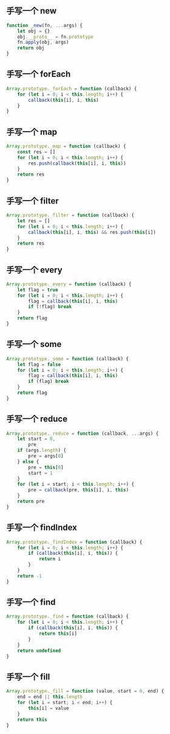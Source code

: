 ## 手写一个 new

```javascript
function _new(fn, ...args) {
	let obj = {}
	obj.__proto__ = fn.prototype
	fn.apply(obj, args)
	return obj
}
```

## 手写一个 forEach

```javascript
Array.prototype._forEach = function (callback) {
	for (let i = 0; i < this.length; i++) {
		callback(this[i], i, this)
	}
}
```

## 手写一个 map

```javascript
Array.prototype._map = function (callback) {
	const res = []
	for (let i = 0; i < this.length; i++) {
		res.push(callback(this[i], i, this))
	}
	return res
}
```

## 手写一个 filter

```javascript
Array.prototype._filter = function (callback) {
	let res = []
	for (let i = 0; i < this.length; i++) {
		callback(this[i], i, this) && res.push(this[i])
	}
	return res
}
```

## 手写一个 every

```javascript
Array.prototype._every = function (callback) {
	let flag = true
	for (let i = 0; i < this.length; i++) {
		flag = callback(this[i], i, this)
		if (!flag) break
	}
	return flag
}
```

## 手写一个 some

```javascript
Array.prototype._some = function (callback) {
	let flag = false
	for (let i = 0; i < this.length; i++) {
		flag = callback(this[i], i, this)
		if (flag) break
	}
	return flag
}
```

## 手写一个 reduce

```javascript
Array.prototype._reduce = function (callback, ...args) {
	let start = 0,
		pre
	if (args.length) {
		pre = args[0]
	} else {
		pre = this[0]
		start = 1
	}
	for (let i = start; i < this.length; i++) {
		pre = callback(pre, this[i], i, this)
	}
	return pre
}
```

## 手写一个 findIndex

```javascript
Array.prototype._findIndex = function (callback) {
	for (let i = 0; i < this.length; i++) {
		if (callback(this[i], i, this)) {
			return i
		}
	}
	return -1
}
```

## 手写一个 find

```javascript
Array.prototype._find = function (callback) {
	for (let i = 0; i < this.length; i++) {
		if (callback(this[i], i, this)) {
			return this[i]
		}
	}
	return undefined
}
```

## 手写一个 fill

```javascript
Array.prototype._fill = function (value, start = 0, end) {
	end = end || this.length
	for (let i = start; i < end; i++) {
		this[i] = value
	}
	return this
}
```
